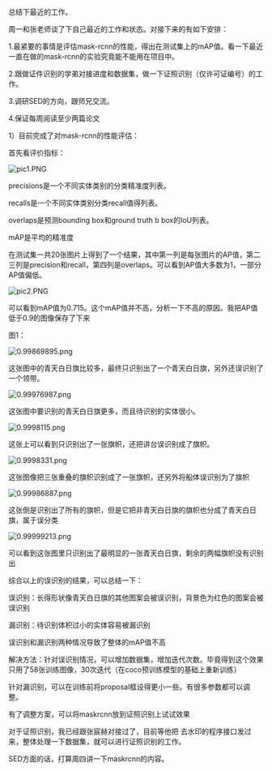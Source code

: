 总结下最近的工作。

周一和张老师谈了下自己最近的工作和状态。对接下来的有如下安排：

1.最紧要的事情是评估mask-rcnn的性能，得出在测试集上的mAP值。看一下最近一直在做的mask-rcnn的实验究竟能不能用在项目中。

2.跟做证件识别的学弟对接进度和数据集，做一下证照识别（仅许可证编号）的工作。

3.调研SED的方向，跟师兄交流。

4.保证每周阅读至少两篇论文

1）目前完成了对mask-rcnn的性能评估：

首先看评价指标：

![pic1.PNG](https://github.com/goslling/goslling/blob/master/sunzheng2019417/pic1.PNG?raw=true)

precisions是一个不同实体类别的分类精准度列表。

recalls是一个不同实体类别分类recall值得列表。

overlaps是预测bounding box和ground truth b box的IoU列表。

mAP是平均的精准度

在测试集一共20张图片上得到了一个结果，其中第一列是每张图片的AP值，第二三列是precision和recall，第四列是overlaps。可以看到AP值大多数为1，一部分AP值偏低。

![pic2.PNG](https://github.com/goslling/goslling/blob/master/sunzheng2019417/pic2.PNG?raw=true)

可以看到mAP值为0.715。这个mAP值并不高，分析一下不高的原因。我把AP值低于0.9的图像保存了下来

图1：

![0.99869895.png](https://github.com/goslling/goslling/blob/master/sunzheng2019417/0.99869895.png?raw=true)

这张图中的青天白日旗比较多，最终只识别出了一个青天白日旗，另外还误识别了一个领带。

![0.99976987.png](https://github.com/goslling/goslling/blob/master/sunzheng2019417/0.99976987.png?raw=true)

这张图中要识别的青天白日旗更多，而且待识别的实体很小。

![0.9998115.png](https://github.com/goslling/goslling/blob/master/sunzheng2019417/0.9998115.png?raw=true)

这张上可以看到只识别出了一张旗帜，还把讲台误识别成了旗帜。

![0.9998331.png](https://github.com/goslling/goslling/blob/master/sunzheng2019417/0.9998331.png?raw=true)

这张图像把三张重叠的旗帜识别成了一张旗帜，还另外将船体误识别为了旗帜

![0.99986887.png](https://github.com/goslling/goslling/blob/master/sunzheng2019417/0.99986887.png?raw=true)

这张倒是识别出了所有的旗帜，但是它把非青天白日旗的旗帜也分成了青天白日旗，属于误分类

![0.99999213.png](https://github.com/goslling/goslling/blob/master/sunzheng2019417/0.99999213.png?raw=true)

可以看到这张图里只识别出了最明显的一张青天白日旗，剩余的两幅旗帜没有识别出

综合以上的误识别的结果，可以总结一下：

误识别：长得形状像青天白日旗的其他图案会被误识别，背景色为红色的图案会被误识别

漏识别：待识别体积过小的实体容易被漏识别

误识别和漏识别两种情况导致了整体的mAP值不高

解决方法：针对误识别情况，可以增加数据集，增加迭代次数。毕竟得到这个效果只用了58张训练图像，30次迭代（在coco预训练模型的基础上重新训练）

​                  针对漏识别，可以在训练前将proposal框设得更小一些。有很多参数都可以调整。

有了调整方案，可以将maskrcnn放到证照识别上试试效果

对于证照识别，我已经跟张宸赫对接过了，目前等他把 去水印的程序接口发过来，整体处理一下数据集，就可以进行证照识别的工作。

SED方面的话，打算周四讲一下maskrcnn的内容。